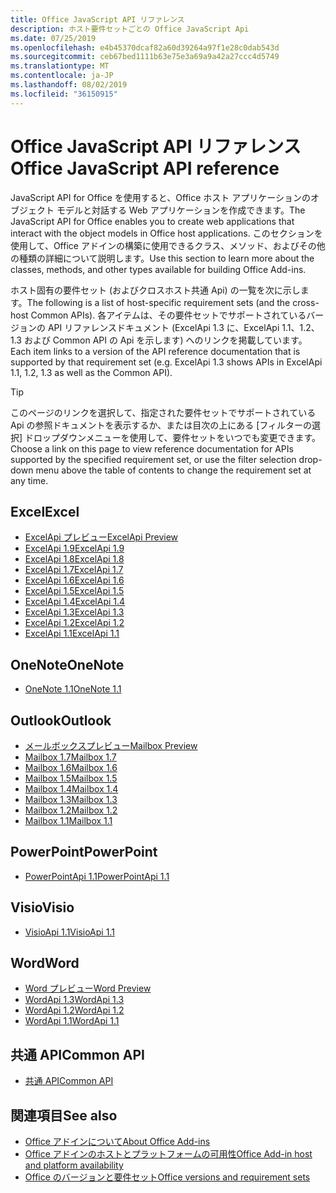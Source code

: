 ```yaml
---
title: Office JavaScript API リファレンス
description: ホスト要件セットごとの Office JavaScript Api
ms.date: 07/25/2019
ms.openlocfilehash: e4b45370dcaf82a60d39264a97f1e28c0dab543d
ms.sourcegitcommit: ceb67bed1111b63e75e3a69a9a42a27ccc4d5749
ms.translationtype: MT
ms.contentlocale: ja-JP
ms.lasthandoff: 08/02/2019
ms.locfileid: "36150915"
---
```

# <a name="office-javascript-api-reference"></a><span data-ttu-id="930ee-103">Office JavaScript API リファレンス</span><span class="sxs-lookup"><span data-stu-id="930ee-103">Office JavaScript API reference</span></span>

<span data-ttu-id="930ee-104">JavaScript API for Office を使用すると、Office ホスト アプリケーションのオブジェクト モデルと対話する Web アプリケーションを作成できます。</span><span class="sxs-lookup"><span data-stu-id="930ee-104">The JavaScript API for Office enables you to create web applications that interact with the object models in Office host applications.</span></span> <span data-ttu-id="930ee-105">このセクションを使用して、Office アドインの構築に使用できるクラス、メソッド、およびその他の種類の詳細について説明します。</span><span class="sxs-lookup"><span data-stu-id="930ee-105">Use this section to learn more about the classes, methods, and other types available for building Office Add-ins.</span></span>

<span data-ttu-id="930ee-106">ホスト固有の要件セット (およびクロスホスト共通 Api) の一覧を次に示します。</span><span class="sxs-lookup"><span data-stu-id="930ee-106">The following is a list of host-specific requirement sets (and the cross-host Common APIs).</span></span> <span data-ttu-id="930ee-107">各アイテムは、その要件セットでサポートされているバージョンの API リファレンスドキュメント (ExcelApi 1.3 に、ExcelApi 1.1、1.2、1.3 および Common API の Api を示します) へのリンクを掲載しています。</span><span class="sxs-lookup"><span data-stu-id="930ee-107">Each item links to a version of the API reference documentation that is supported by that requirement set (e.g. ExcelApi 1.3 shows APIs in ExcelApi 1.1, 1.2, 1.3 as well as the Common API).</span></span>

> [!TIP]
> <span data-ttu-id="930ee-108">このページのリンクを選択して、指定された要件セットでサポートされている Api の参照ドキュメントを表示するか、または目次の上にある [フィルターの選択] ドロップダウンメニューを使用して、要件セットをいつでも変更できます。</span><span class="sxs-lookup"><span data-stu-id="930ee-108">Choose a link on this page to view reference documentation for APIs supported by the specified requirement set, or use the filter selection drop-down menu above the table of contents to change the requirement set at any time.</span></span>

## <a name="excel"></a><span data-ttu-id="930ee-109">Excel</span><span class="sxs-lookup"><span data-stu-id="930ee-109">Excel</span></span>

- [<span data-ttu-id="930ee-110">ExcelApi プレビュー</span><span class="sxs-lookup"><span data-stu-id="930ee-110">ExcelApi Preview</span></span>](/javascript/api/excel?view=excel-js-preview)
- [<span data-ttu-id="930ee-111">ExcelApi 1.9</span><span class="sxs-lookup"><span data-stu-id="930ee-111">ExcelApi 1.9</span></span>](/javascript/api/excel?view=excel-js-1.9)
- [<span data-ttu-id="930ee-112">ExcelApi 1.8</span><span class="sxs-lookup"><span data-stu-id="930ee-112">ExcelApi 1.8</span></span>](/javascript/api/excel?view=excel-js-1.8)
- [<span data-ttu-id="930ee-113">ExcelApi 1.7</span><span class="sxs-lookup"><span data-stu-id="930ee-113">ExcelApi 1.7</span></span>](/javascript/api/excel?view=excel-js-1.7)
- [<span data-ttu-id="930ee-114">ExcelApi 1.6</span><span class="sxs-lookup"><span data-stu-id="930ee-114">ExcelApi 1.6</span></span>](/javascript/api/excel?view=excel-js-1.6)
- [<span data-ttu-id="930ee-115">ExcelApi 1.5</span><span class="sxs-lookup"><span data-stu-id="930ee-115">ExcelApi 1.5</span></span>](/javascript/api/excel?view=excel-js-1.5)
- [<span data-ttu-id="930ee-116">ExcelApi 1.4</span><span class="sxs-lookup"><span data-stu-id="930ee-116">ExcelApi 1.4</span></span>](/javascript/api/excel?view=excel-js-1.4)
- [<span data-ttu-id="930ee-117">ExcelApi 1.3</span><span class="sxs-lookup"><span data-stu-id="930ee-117">ExcelApi 1.3</span></span>](/javascript/api/excel?view=excel-js-1.3)
- [<span data-ttu-id="930ee-118">ExcelApi 1.2</span><span class="sxs-lookup"><span data-stu-id="930ee-118">ExcelApi 1.2</span></span>](/javascript/api/excel?view=excel-js-1.2)
- [<span data-ttu-id="930ee-119">ExcelApi 1.1</span><span class="sxs-lookup"><span data-stu-id="930ee-119">ExcelApi 1.1</span></span>](/javascript/api/excel?view=excel-js-1.1)

## <a name="onenote"></a><span data-ttu-id="930ee-120">OneNote</span><span class="sxs-lookup"><span data-stu-id="930ee-120">OneNote</span></span>

- [<span data-ttu-id="930ee-121">OneNote 1.1</span><span class="sxs-lookup"><span data-stu-id="930ee-121">OneNote 1.1</span></span>](/javascript/api/onenote?view=onenote-js-1.1)

## <a name="outlook"></a><span data-ttu-id="930ee-122">Outlook</span><span class="sxs-lookup"><span data-stu-id="930ee-122">Outlook</span></span>

- [<span data-ttu-id="930ee-123">メールボックスプレビュー</span><span class="sxs-lookup"><span data-stu-id="930ee-123">Mailbox Preview</span></span>](/javascript/api/outlook?view=outlook-js-preview)
- [<span data-ttu-id="930ee-124">Mailbox 1.7</span><span class="sxs-lookup"><span data-stu-id="930ee-124">Mailbox 1.7</span></span>](/javascript/api/outlook?view=outlook-js-1.7)
- [<span data-ttu-id="930ee-125">Mailbox 1.6</span><span class="sxs-lookup"><span data-stu-id="930ee-125">Mailbox 1.6</span></span>](/javascript/api/outlook?view=outlook-js-1.6)
- [<span data-ttu-id="930ee-126">Mailbox 1.5</span><span class="sxs-lookup"><span data-stu-id="930ee-126">Mailbox 1.5</span></span>](/javascript/api/outlook?view=outlook-js-1.5)
- [<span data-ttu-id="930ee-127">Mailbox 1.4</span><span class="sxs-lookup"><span data-stu-id="930ee-127">Mailbox 1.4</span></span>](/javascript/api/outlook?view=outlook-js-1.4)
- [<span data-ttu-id="930ee-128">Mailbox 1.3</span><span class="sxs-lookup"><span data-stu-id="930ee-128">Mailbox 1.3</span></span>](/javascript/api/outlook?view=outlook-js-1.3)
- [<span data-ttu-id="930ee-129">Mailbox 1.2</span><span class="sxs-lookup"><span data-stu-id="930ee-129">Mailbox 1.2</span></span>](/javascript/api/outlook?view=outlook-js-1.2)
- [<span data-ttu-id="930ee-130">Mailbox 1.1</span><span class="sxs-lookup"><span data-stu-id="930ee-130">Mailbox 1.1</span></span>](/javascript/api/outlook?view=outlook-js-1.1)

## <a name="powerpoint"></a><span data-ttu-id="930ee-131">PowerPoint</span><span class="sxs-lookup"><span data-stu-id="930ee-131">PowerPoint</span></span>

- [<span data-ttu-id="930ee-132">PowerPointApi 1.1</span><span class="sxs-lookup"><span data-stu-id="930ee-132">PowerPointApi 1.1</span></span>](/javascript/api/powerpoint?view=powerpoint-js-1.1)

## <a name="visio"></a><span data-ttu-id="930ee-133">Visio</span><span class="sxs-lookup"><span data-stu-id="930ee-133">Visio</span></span>

- [<span data-ttu-id="930ee-134">VisioApi 1.1</span><span class="sxs-lookup"><span data-stu-id="930ee-134">VisioApi 1.1</span></span>](/javascript/api/visio?view=visio-js-1.1)

## <a name="word"></a><span data-ttu-id="930ee-135">Word</span><span class="sxs-lookup"><span data-stu-id="930ee-135">Word</span></span>

- [<span data-ttu-id="930ee-136">Word プレビュー</span><span class="sxs-lookup"><span data-stu-id="930ee-136">Word Preview</span></span>](/javascript/api/word?view=word-js-preview)
- [<span data-ttu-id="930ee-137">WordApi 1.3</span><span class="sxs-lookup"><span data-stu-id="930ee-137">WordApi 1.3</span></span>](/javascript/api/word?view=word-js-1.3)
- [<span data-ttu-id="930ee-138">WordApi 1.2</span><span class="sxs-lookup"><span data-stu-id="930ee-138">WordApi 1.2</span></span>](/javascript/api/word?view=word-js-1.2)
- [<span data-ttu-id="930ee-139">WordApi 1.1</span><span class="sxs-lookup"><span data-stu-id="930ee-139">WordApi 1.1</span></span>](/javascript/api/word?view=word-js-1.1)

## <a name="common-api"></a><span data-ttu-id="930ee-140">共通 API</span><span class="sxs-lookup"><span data-stu-id="930ee-140">Common API</span></span>

- [<span data-ttu-id="930ee-141">共通 API</span><span class="sxs-lookup"><span data-stu-id="930ee-141">Common API</span></span>](/javascript/api/office?view=common-js)

## <a name="see-also"></a><span data-ttu-id="930ee-142">関連項目</span><span class="sxs-lookup"><span data-stu-id="930ee-142">See also</span></span>

- [<span data-ttu-id="930ee-143">Office アドインについて</span><span class="sxs-lookup"><span data-stu-id="930ee-143">About Office Add-ins</span></span>](/office/dev/add-ins/overview)
- [<span data-ttu-id="930ee-144">Office アドインのホストとプラットフォームの可用性</span><span class="sxs-lookup"><span data-stu-id="930ee-144">Office Add-in host and platform availability</span></span>](/office/dev/add-ins/overview/office-add-in-availability)
- [<span data-ttu-id="930ee-145">Office のバージョンと要件セット</span><span class="sxs-lookup"><span data-stu-id="930ee-145">Office versions and requirement sets</span></span>](/office/dev/add-ins/develop/office-versions-and-requirement-sets)
